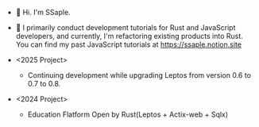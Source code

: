 - 👋 Hi. I'm SSaple.
- 👀 I primarily conduct development tutorials for Rust and JavaScript developers, and currently, I'm refactoring existing products into Rust. You can find my past JavaScript tutorials at https://ssaple.notion.site
     
- <2025 Project>
  - Continuing development while upgrading Leptos from version 0.6 to 0.7 to 0.8.
- <2024 Project>
  - Education Flatform Open by Rust(Leptos<SSR> + Actix-web + Sqlx)

<!---
sideproject0214/sideproject0214 is a ✨ special ✨ repository because its `README.md` (this file) appears on your GitHub profile.
You can click the Preview link to take a look at your changes.
--->
